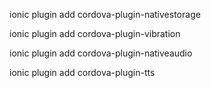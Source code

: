 ionic plugin add cordova-plugin-nativestorage

ionic plugin add cordova-plugin-vibration

ionic plugin add cordova-plugin-nativeaudio

ionic plugin add cordova-plugin-tts